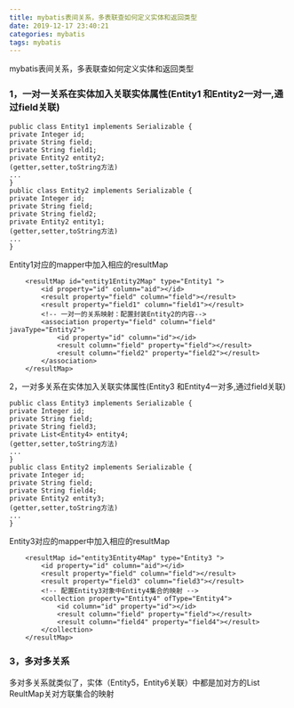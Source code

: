 ```yaml
---
title: mybatis表间关系，多表联查如何定义实体和返回类型
date: 2019-12-17 23:40:21
categories: mybatis
tags: mybatis
---
```


 mybatis表间关系，多表联查如何定义实体和返回类型

<!--more-->

### 1，一对一关系在实体加入关联实体属性(Entity1 和Entity2一对一,通过field关联)

```
public class Entity1 implements Serializable {
private Integer id;
private String field;
private String field1;
private Entity2 entity2;
(getter,setter,toString方法)
...
}
public class Entity2 implements Serializable {
private Integer id;
private String field;
private String field2;
private Entity2 entity1;
(getter,setter,toString方法)
...
}
```
 Entity1对应的mapper中加入相应的resultMap

```
    <resultMap id="entity1Entity2Map" type="Entity1 ">
        <id property="id" column="aid"></id>
        <result property="field" column="field"></result>
        <result property="field1" column="field1"></result>
        <!-- 一对一的关系映射：配置封装Entity2的内容-->
        <association property="field" column="field" javaType="Entity2">
            <id property="id" column="id"></id>
            <result column="field" property="field"></result>
            <result column="field2" property="field2"></result>
        </association>
    </resultMap>
```
2，一对多关系在实体加入关联实体属性(Entity3 和Entity4一对多,通过field关联)
```
public class Entity3 implements Serializable {
private Integer id;
private String field;
private String field3;
private List<Entity4> entity4;
(getter,setter,toString方法)
...
}
public class Entity2 implements Serializable {
private Integer id;
private String field;
private String field4;
private Entity2 entity3;
(getter,setter,toString方法)
...
}
```
 Entity3对应的mapper中加入相应的resultMap

```
    <resultMap id="entity3Entity4Map" type="Entity3 ">
        <id property="id" column="aid"></id>
        <result property="field" column="field"></result>
        <result property="field3" column="field3"></result>
        <!-- 配置Entity3对象中Entity4集合的映射 -->
        <collection property="Entity4" ofType="Entity4">
            <id column="id" property="id"></id>
            <result column="field" property="field"></result>
            <result column="field4" property="field4"></result>
        </collection>
    </resultMap>
```
### 3，多对多关系
多对多关系就类似了，实体（Entity5，Entity6关联）中都是加对方的List<T>
ReultMap关对方联集合的映射